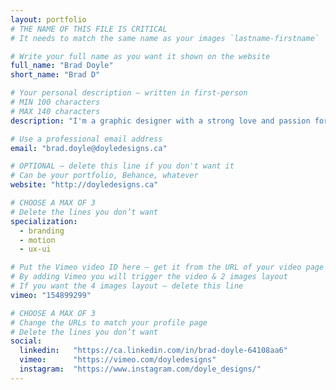 ```yaml
---
layout: portfolio
# THE NAME OF THIS FILE IS CRITICAL
# It needs to match the same name as your images `lastname-firstname`

# Write your full name as you want it shown on the website
full_name: "Brad Doyle"
short_name: "Brad D"

# Your personal description — written in first-person
# MIN 100 characters
# MAX 140 characters
description: "I'm a graphic designer with a strong love and passion for videography and motion graphics. I'm a film lover, comic nerd, and all around geek"

# Use a professional email address
email: "brad.doyle@doyledesigns.ca"

# OPTIONAL — delete this line if you don't want it
# Can be your portfolio, Behance, whatever
website: "http://doyledesigns.ca"

# CHOOSE A MAX OF 3
# Delete the lines you don’t want
specialization:
  - branding
  - motion
  - ux-ui

# Put the Vimeo video ID here — get it from the URL of your video page
# By adding Vimeo you will trigger the video & 2 images layout
# If you want the 4 images layout — delete this line
vimeo: "154899299"

# CHOOSE A MAX OF 3
# Change the URLs to match your profile page
# Delete the lines you don’t want
social:
  linkedin:   "https://ca.linkedin.com/in/brad-doyle-64108aa6"
  vimeo:      "https://vimeo.com/doyledesigns"
  instagram:  "https://www.instagram.com/doyle_designs/"
---
```

